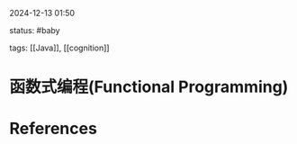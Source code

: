 2024-12-13    01:50

status: #baby 

tags: [[Java]], [[cognition]]


# 函数式编程(Functional Programming)




# References
